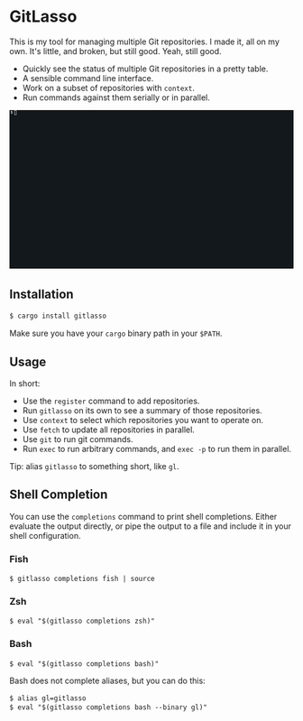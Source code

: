 # GitLasso

This is my tool for managing multiple Git repositories. I made it, all on my own. It's little, and broken, but still good. Yeah, still good.

- Quickly see the status of multiple Git repositories in a pretty table.
- A sensible command line interface.
- Work on a subset of repositories with `context`.
- Run commands against them serially or in parallel.

![Example](doc/images/example.gif)

## Installation

```bash
$ cargo install gitlasso
```

Make sure you have your `cargo` binary path in your `$PATH`.

## Usage

In short:

- Use the `register` command to add repositories.
- Run `gitlasso` on its own to see a summary of those repositories.
- Use `context` to select which repositories you want to operate on.
- Use `fetch` to update all repositories in parallel.
- Use `git` to run git commands.
- Run `exec` to run arbitrary commands, and `exec -p` to run them in parallel.

Tip: alias `gitlasso` to something short, like `gl`.

## Shell Completion

You can use the `completions` command to print shell completions. Either evaluate the output directly, or pipe the output to a file and include it in your shell configuration.

### Fish

```
$ gitlasso completions fish | source
```

### Zsh

```
$ eval "$(gitlasso completions zsh)"
```

### Bash

```
$ eval "$(gitlasso completions bash)"
```

Bash does not complete aliases, but you can do this:

```
$ alias gl=gitlasso
$ eval "$(gitlasso completions bash --binary gl)"
```
